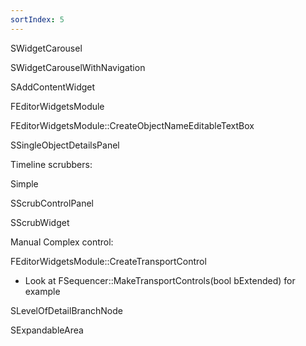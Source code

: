 ```yaml
---
sortIndex: 5
---
```


SWidgetCarousel

SWidgetCarouselWithNavigation

SAddContentWidget

FEditorWidgetsModule

FEditorWidgetsModule::CreateObjectNameEditableTextBox

SSingleObjectDetailsPanel

Timeline scrubbers:

Simple

SScrubControlPanel

SScrubWidget

Manual Complex control:

FEditorWidgetsModule::CreateTransportControl

- Look at FSequencer::MakeTransportControls(bool bExtended) for example

SLevelOfDetailBranchNode

SExpandableArea
